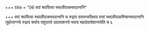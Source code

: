 +++
title = "06 वपां श्रपयित्वा स्थालीपाकमवदानानि"

+++
वपां श्रपयित्वा स्थालीपाकमवदानानि च रुद्राय वपामन्तरिक्षाय वसां स्थालीपाकमिश्रान्यवदानानि जुहोत्यग्नये रुद्राय शर्वाय पशुपतये उग्रायाशनये भवाय महादेवायेशानायेति च ६